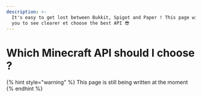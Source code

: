 ```yaml
---
description: >-
  It's easy to get lost between Bukkit, Spigot and Paper ! This page will allow
  you to see clearer et choose the best API 😎
---
```


# Which Minecraft API should I choose ?

{% hint style="warning" %}
This page is still being written at the moment
{% endhint %}
